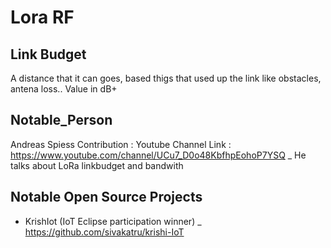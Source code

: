 # Lora RF
## Link Budget
A distance that it can goes, based thigs that used up the link like obstacles, antena loss.. Value in dB+

## Notable_Person
Andreas Spiess
Contribution : Youtube Channel
Link : https://www.youtube.com/channel/UCu7_D0o48KbfhpEohoP7YSQ
_ He talks about LoRa linkbudget and bandwith

## Notable Open Source Projects
* KrishIot (IoT Eclipse participation winner)
_ https://github.com/sivakatru/krishi-IoT

